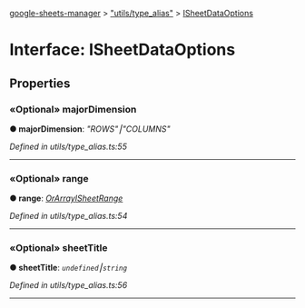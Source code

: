 [google-sheets-manager](../README.md) > ["utils/type_alias"](../modules/_utils_type_alias_.md) > [ISheetDataOptions](../interfaces/_utils_type_alias_.isheetdataoptions.md)



# Interface: ISheetDataOptions


## Properties
<a id="majordimension"></a>

### «Optional» majorDimension

**●  majorDimension**:  *"ROWS"⎮"COLUMNS"* 

*Defined in utils/type_alias.ts:55*





___

<a id="range"></a>

### «Optional» range

**●  range**:  *[OrArray](../modules/_utils_type_alias_.md#orarray)[ISheetRange](_utils_type_alias_.isheetrange.md)* 

*Defined in utils/type_alias.ts:54*





___

<a id="sheettitle"></a>

### «Optional» sheetTitle

**●  sheetTitle**:  *`undefined`⎮`string`* 

*Defined in utils/type_alias.ts:56*





___


